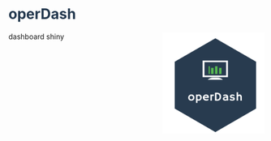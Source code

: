 # <h1 style="color:#23384e">operDash</h1> <img src="https://raw.githubusercontent.com/ValeriaNiceria/operDash/master/inst/www/img/operDash.png" width="200px" align="right"/>

dashboard shiny